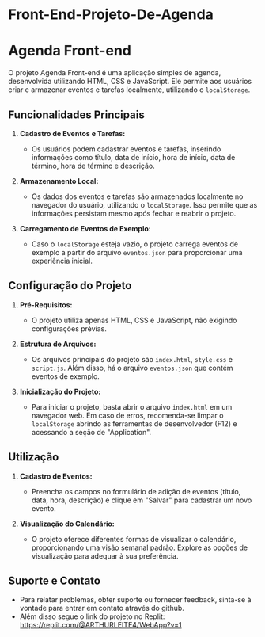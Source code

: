 # Front-End-Projeto-De-Agenda

# Agenda Front-end

O projeto Agenda Front-end é uma aplicação simples de agenda, desenvolvida utilizando HTML, CSS e JavaScript. Ele permite aos usuários criar e armazenar eventos e tarefas localmente, utilizando o `localStorage`.

## Funcionalidades Principais

1. **Cadastro de Eventos e Tarefas:**
   - Os usuários podem cadastrar eventos e tarefas, inserindo informações como título, data de início, hora de início, data de término, hora de término e descrição.

2. **Armazenamento Local:**
   - Os dados dos eventos e tarefas são armazenados localmente no navegador do usuário, utilizando o `localStorage`. Isso permite que as informações persistam mesmo após fechar e reabrir o projeto.

3. **Carregamento de Eventos de Exemplo:**
   - Caso o `localStorage` esteja vazio, o projeto carrega eventos de exemplo a partir do arquivo `eventos.json` para proporcionar uma experiência inicial.

## Configuração do Projeto

1. **Pré-Requisitos:**
   - O projeto utiliza apenas HTML, CSS e JavaScript, não exigindo configurações prévias.

2. **Estrutura de Arquivos:**
   - Os arquivos principais do projeto são `index.html`, `style.css` e `script.js`. Além disso, há o arquivo `eventos.json` que contém eventos de exemplo.

3. **Inicialização do Projeto:**
   - Para iniciar o projeto, basta abrir o arquivo `index.html` em um navegador web. Em caso de erros, recomenda-se limpar o `localStorage` abrindo as ferramentas de desenvolvedor (F12) e acessando a seção de "Application".

## Utilização

1. **Cadastro de Eventos:**
   - Preencha os campos no formulário de adição de eventos (título, data, hora, descrição) e clique em "Salvar" para cadastrar um novo evento.

2. **Visualização do Calendário:**
   - O projeto oferece diferentes formas de visualizar o calendário, proporcionando uma visão semanal padrão. Explore as opções de visualização para adequar à sua preferência.

## Suporte e Contato

- Para relatar problemas, obter suporte ou fornecer feedback, sinta-se à vontade para entrar em contato através do github.
- Além disso segue o link do projeto no Replit: https://replit.com/@ARTHURLEITE4/WebApp?v=1

